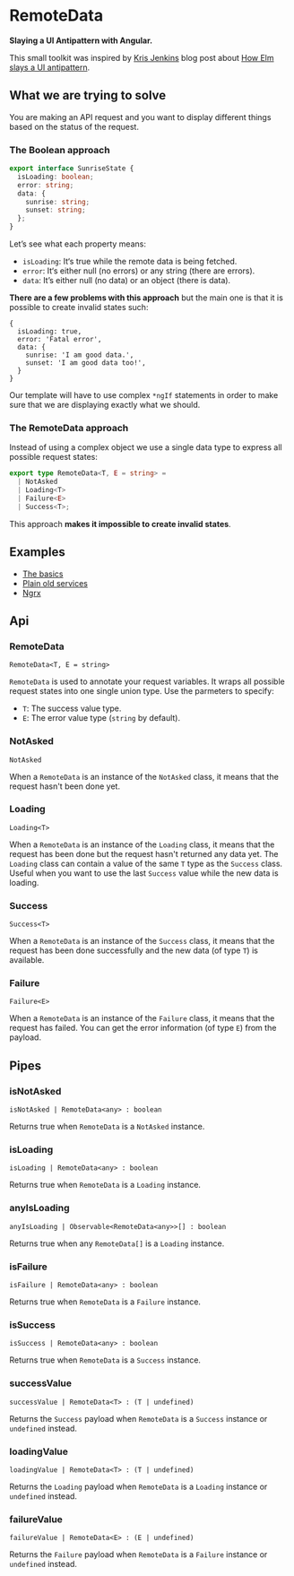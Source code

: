 # RemoteData

**Slaying a UI Antipattern with Angular.**

This small toolkit was inspired by [Kris Jenkins](https://twitter.com/krisajenkins) blog post about [How Elm slays a UI antipattern](http://blog.jenkster.com/2016/06/how-elm-slays-a-ui-antipattern.html).

## What we are trying to solve

You are making an API request and you want to display different things based on the status of the request.

### The Boolean approach

```ts
export interface SunriseState {
  isLoading: boolean;
  error: string;
  data: {
    sunrise: string;
    sunset: string;
  };
}
```

Let’s see what each property means:

- `isLoading`: It‘s true while the remote data is being fetched.
- `error`: It‘s either null (no errors) or any string (there are errors).
- `data`: It’s either null (no data) or an object (there is data).

**There are a few problems with this approach** but the main one is that it is possible to create invalid states such:

```
{
  isLoading: true,
  error: 'Fatal error',
  data: {
    sunrise: 'I am good data.',
    sunset: 'I am good data too!',
  }
}
```

Our template will have to use complex `*ngIf` statements in order to make sure that we are displaying exactly what we should.

### The RemoteData approach

Instead of using a complex object we use a single data type to express all possible request states:

```ts
export type RemoteData<T, E = string> =
  | NotAsked
  | Loading<T>
  | Failure<E>
  | Success<T>;
```

This approach **makes it impossible to create invalid states**.

## Examples

- [The basics](src/app/examples/basics)
- [Plain old services](src/app/examples/pos)
- [Ngrx](src/app/examples/ngrx)

## Api

### RemoteData

`RemoteData<T, E = string>`

`RemoteData` is used to annotate your request variables. It wraps all possible request states into one single union type. Use the parmeters to specify:

- `T`: The success value type.
- `E`: The error value type (`string` by default).

### NotAsked

`NotAsked`

When a `RemoteData` is an instance of the `NotAsked` class, it means that the request hasn't been done yet.

### Loading

`Loading<T>`

When a `RemoteData` is an instance of the `Loading` class, it means that the request has been done but the request hasn't returned any data yet. The `Loading` class can contain a value of the same `T` type as the `Success` class. Useful when you want to use the last `Success` value while the new data is loading.

### Success

`Success<T>`

When a `RemoteData` is an instance of the `Success` class, it means that the request has been done successfully and the new data (of type `T`) is available.

### Failure

`Failure<E>`

When a `RemoteData` is an instance of the `Failure` class, it means that the request has failed. You can get the error information (of type `E`) from the payload.

## Pipes

### isNotAsked

`isNotAsked | RemoteData<any> : boolean`

Returns true when `RemoteData` is a `NotAsked` instance.

### isLoading

`isLoading | RemoteData<any> : boolean`

Returns true when `RemoteData` is a `Loading` instance.

### anyIsLoading

`anyIsLoading | Observable<RemoteData<any>>[] : boolean`

Returns true when any `RemoteData[]` is a `Loading` instance.

### isFailure

`isFailure | RemoteData<any> : boolean`

Returns true when `RemoteData` is a `Failure` instance.

### isSuccess

`isSuccess | RemoteData<any> : boolean`

Returns true when `RemoteData` is a `Success` instance.

### successValue

`successValue | RemoteData<T> : (T | undefined)`

Returns the `Success` payload when `RemoteData` is a `Success` instance or `undefined` instead.

### loadingValue

`loadingValue | RemoteData<T> : (T | undefined)`

Returns the `Loading` payload when `RemoteData` is a `Loading` instance or `undefined` instead.

### failureValue

`failureValue | RemoteData<E> : (E | undefined)`

Returns the `Failure` payload when `RemoteData` is a `Failure` instance or `undefined` instead.

